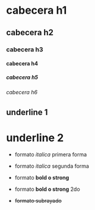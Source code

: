 # cabecera h1
## cabecera h2
### cabecera h3
#### cabecera  h4
##### cabecera h5
###### cabecera h6


underline 1
-----------

underline 2
===========

- formato *italica* primera forma
- formato _italica_ segunda forma

- formato **bold o strong**
- formato __bold o strong__ 2do

- ~~formato subrayado~~ 


